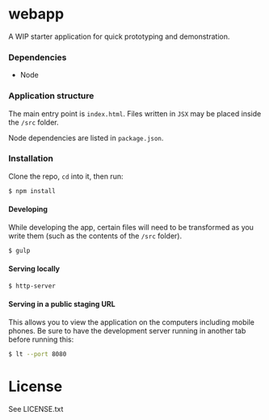 # webapp

A WIP starter application for quick prototyping and demonstration.

### Dependencies

- Node

### Application structure

The main entry point is `index.html`. Files written in `JSX` may be placed inside the `/src` folder.

Node dependencies are listed in `package.json`.

### Installation

Clone the repo, `cd` into it, then run:

```sh
$ npm install
```

#### Developing

While developing the app, certain files will need to be transformed as you write them (such as the contents of the `/src` folder).

```sh 
$ gulp
```

#### Serving locally

```sh
$ http-server
```

#### Serving in a public staging URL

This allows you to view the application on the computers including mobile phones. Be sure to have the development server running in another tab before running this: 

```sh
$ lt --port 8080
```

# License

See LICENSE.txt
